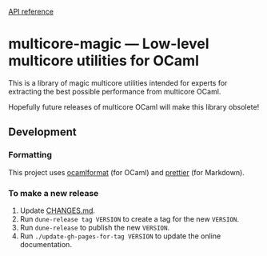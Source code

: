 [API reference](https://ocaml-multicore.github.io/multicore-magic/doc/multicore-magic/Multicore_magic/index.html)

# **multicore-magic** &mdash; Low-level multicore utilities for OCaml

This is a library of magic multicore utilities intended for experts for
extracting the best possible performance from multicore OCaml.

Hopefully future releases of multicore OCaml will make this library obsolete!

## Development

### Formatting

This project uses [ocamlformat](https://github.com/ocaml-ppx/ocamlformat) (for
OCaml) and [prettier](https://prettier.io/) (for Markdown).

### To make a new release

1. Update [CHANGES.md](CHANGES.md).
2. Run `dune-release tag VERSION` to create a tag for the new `VERSION`.
3. Run `dune-release` to publish the new `VERSION`.
4. Run `./update-gh-pages-for-tag VERSION` to update the online documentation.
